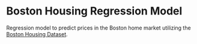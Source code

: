 # Boston Housing Regression Model

Regression model to predict prices in the Boston home market utilizing the [Boston Housing Dataset](https://www.kaggle.com/prasadperera/the-boston-housing-dataset).
